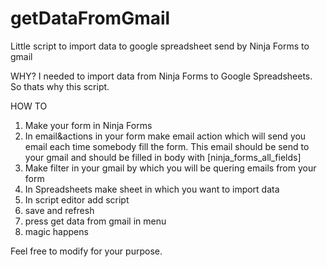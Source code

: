 # getDataFromGmail
Little script to import data to google spreadsheet send by Ninja Forms to gmail 

WHY?
I needed to import data from Ninja Forms to Google Spreadsheets. So thats why this script.

HOW TO
1. Make your form in Ninja Forms
2. In email&actions in your form make email action which will send you email each time somebody fill the form. This email should be send to your gmail and should be filled in body with [ninja_forms_all_fields]
3. Make filter in your gmail by which you will be quering emails from your form 
4. In Spreadsheets make sheet in which you want to import data
5. In script editor add script
6. save and refresh
7. press get data from gmail in menu
8. magic happens



Feel free to modify for your purpose.
